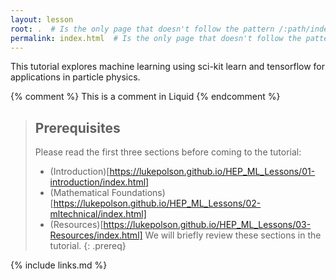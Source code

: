 ```yaml
---
layout: lesson
root: .  # Is the only page that doesn't follow the pattern /:path/index.html
permalink: index.html  # Is the only page that doesn't follow the pattern /:path/index.html
---
```

This tutorial explores machine learning using sci-kit learn and tensorflow for applications in particle physics.

<!-- this is an html comment -->

{% comment %} This is a comment in Liquid {% endcomment %}

> ## Prerequisites
>
> Please read the first three sections before coming to the tutorial:
> * (Introduction)[https://lukepolson.github.io/HEP_ML_Lessons/01-introduction/index.html]
> * (Mathematical Foundations)[https://lukepolson.github.io/HEP_ML_Lessons/02-mltechnical/index.html]
> * (Resources)[https://lukepolson.github.io/HEP_ML_Lessons/03-Resources/index.html]
> We will briefly review these sections in the tutorial.
{: .prereq}

{% include links.md %}
